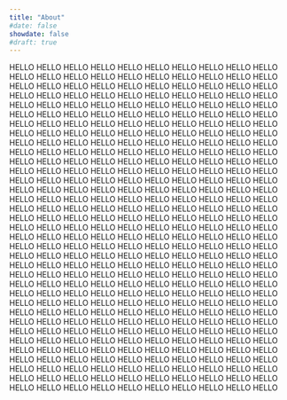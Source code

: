 ```yaml
---
title: "About"
#date: false
showdate: false
#draft: true
---
```


HELLO HELLO HELLO HELLO HELLO HELLO HELLO HELLO HELLO HELLO HELLO HELLO HELLO HELLO HELLO HELLO HELLO HELLO HELLO HELLO HELLO HELLO HELLO HELLO HELLO HELLO HELLO HELLO HELLO HELLO HELLO HELLO HELLO HELLO HELLO HELLO HELLO HELLO HELLO HELLO HELLO HELLO HELLO HELLO HELLO HELLO HELLO HELLO HELLO HELLO HELLO HELLO HELLO HELLO HELLO HELLO HELLO HELLO HELLO HELLO HELLO HELLO HELLO HELLO HELLO HELLO HELLO HELLO HELLO HELLO HELLO HELLO HELLO HELLO HELLO HELLO HELLO HELLO HELLO HELLO HELLO HELLO HELLO HELLO HELLO HELLO HELLO HELLO HELLO HELLO HELLO HELLO HELLO HELLO HELLO HELLO HELLO HELLO HELLO HELLO HELLO HELLO HELLO HELLO HELLO HELLO HELLO HELLO HELLO HELLO HELLO HELLO HELLO HELLO HELLO HELLO HELLO HELLO HELLO HELLO HELLO HELLO HELLO HELLO HELLO HELLO HELLO HELLO HELLO HELLO HELLO HELLO HELLO HELLO HELLO HELLO HELLO HELLO HELLO HELLO HELLO HELLO HELLO HELLO HELLO HELLO HELLO HELLO HELLO HELLO HELLO HELLO HELLO HELLO HELLO HELLO HELLO HELLO HELLO HELLO HELLO HELLO HELLO HELLO HELLO HELLO HELLO HELLO HELLO HELLO HELLO HELLO HELLO HELLO HELLO HELLO HELLO HELLO HELLO HELLO HELLO HELLO HELLO HELLO HELLO HELLO HELLO HELLO HELLO HELLO HELLO HELLO HELLO HELLO HELLO HELLO HELLO HELLO HELLO HELLO HELLO HELLO HELLO HELLO HELLO HELLO HELLO HELLO HELLO HELLO HELLO HELLO HELLO HELLO HELLO HELLO HELLO HELLO HELLO HELLO HELLO HELLO HELLO HELLO HELLO HELLO HELLO HELLO HELLO HELLO HELLO HELLO HELLO HELLO HELLO HELLO HELLO HELLO HELLO HELLO HELLO HELLO HELLO HELLO HELLO HELLO HELLO HELLO HELLO HELLO HELLO HELLO HELLO HELLO HELLO HELLO HELLO HELLO HELLO HELLO HELLO HELLO HELLO HELLO HELLO HELLO HELLO HELLO HELLO HELLO HELLO HELLO HELLO HELLO HELLO HELLO HELLO HELLO HELLO HELLO HELLO HELLO HELLO HELLO HELLO HELLO HELLO HELLO HELLO HELLO HELLO HELLO HELLO HELLO HELLO HELLO HELLO HELLO HELLO HELLO HELLO HELLO HELLO HELLO HELLO HELLO HELLO HELLO HELLO HELLO HELLO HELLO HELLO HELLO HELLO HELLO HELLO HELLO HELLO HELLO HELLO HELLO HELLO HELLO HELLO HELLO HELLO HELLO HELLO HELLO HELLO HELLO HELLO HELLO HELLO HELLO HELLO HELLO HELLO HELLO HELLO HELLO HELLO HELLO HELLO HELLO HELLO HELLO HELLO HELLO 